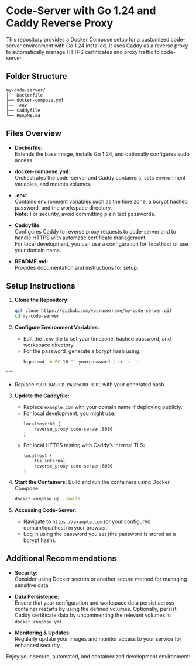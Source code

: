 # Code-Server with Go 1.24 and Caddy Reverse Proxy

This repository provides a Docker Compose setup for a customized code-server environment with Go 1.24 installed. It uses Caddy as a reverse proxy to automatically manage HTTPS certificates and proxy traffic to code-server.

## Folder Structure

```
my-code-server/
├── Dockerfile
├── docker-compose.yml
├── .env
├── Caddyfile
└── README.md
```

## Files Overview

- **Dockerfile:**  
  Extends the base image, installs Go 1.24, and optionally configures sudo access.

- **docker-compose.yml:**  
  Orchestrates the code-server and Caddy containers, sets environment variables, and mounts volumes.

- **.env:**  
  Contains environment variables such as the time zone, a bcrypt hashed password, and the workspace directory.  
  **Note:** For security, avoid committing plain text passwords.

- **Caddyfile:**  
  Configures Caddy to reverse proxy requests to code-server and to handle HTTPS with automatic certificate management.  
  For local development, you can use a configuration for `localhost` or use your domain name.

- **README.md:**  
  Provides documentation and instructions for setup.

## Setup Instructions

1. **Clone the Repository:**
   ```bash
   git clone https://github.com/yourusername/my-code-server.git
   cd my-code-server
   ```

2. **Configure Environment Variables:**
   - Edit the `.env` file to set your timezone, hashed password, and workspace directory.
   - For the password, generate a bcrypt hash using:
     ```bash
     htpasswd -bnBC 10 "" yourpassword | tr -d ':
'
     ```
   - Replace `YOUR_HASHED_PASSWORD_HERE` with your generated hash.

3. **Update the Caddyfile:**
   - Replace `example.com` with your domain name if deploying publicly.
   - For local development, you might use:
     ```caddyfile
     localhost:80 {
         reverse_proxy code-server:8080
     }
     ```
   - For local HTTPS testing with Caddy’s internal TLS:
     ```caddyfile
     localhost {
         tls internal
         reverse_proxy code-server:8080
     }
     ```

4. **Start the Containers:**
   Build and run the containers using Docker Compose:
   ```bash
   docker-compose up --build
   ```

5. **Accessing Code-Server:**
   - Navigate to `https://example.com` (or your configured domain/localhost) in your browser.
   - Log in using the password you set (the password is stored as a bcrypt hash).

## Additional Recommendations

- **Security:**  
  Consider using Docker secrets or another secure method for managing sensitive data.
  
- **Data Persistence:**  
  Ensure that your configuration and workspace data persist across container restarts by using the defined volumes. Optionally, persist Caddy certificate data by uncommenting the relevant volumes in `docker-compose.yml`.

- **Monitoring & Updates:**  
  Regularly update your images and monitor access to your service for enhanced security.

Enjoy your secure, automated, and containerized development environment!
